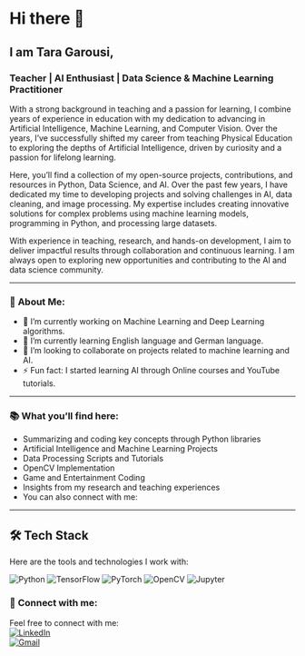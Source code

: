# Hi there 👋
## I am Tara Garousi,

### Teacher | AI Enthusiast | Data Science & Machine Learning Practitioner

With a strong background in teaching and a passion for learning, I combine years of experience in education with my dedication to advancing in Artificial Intelligence, Machine Learning, and Computer Vision. Over the years, I’ve successfully shifted my career from teaching Physical Education to exploring the depths of Artificial Intelligence, driven by curiosity and a passion for lifelong learning.

Here, you’ll find a collection of my open-source projects, contributions, and resources in Python, Data Science, and AI.
Over the past few years, I have dedicated my time to developing projects and solving challenges in AI, data cleaning, and image processing. My expertise includes creating innovative solutions for complex problems using machine learning models, programming in Python, and processing large datasets.

With experience in teaching, research, and hands-on development, I aim to deliver impactful results through collaboration and continuous learning.
I am always open to exploring new opportunities and contributing to the AI and data science community.

---

### 🚀 **About Me:**
- 🧠 I’m currently working on Machine Learning and Deep Learning algorithms.
- 🌱 I’m currently learning English language and German language.
- 🤝 I’m looking to collaborate on projects related to machine learning and AI.
- ⚡ Fun fact: I started learning AI through Online courses and YouTube tutorials.

---

### 📚 **What you’ll find here:**
- Summarizing and coding key concepts through Python libraries
- Artificial Intelligence and Machine Learning Projects
- Data Processing Scripts and Tutorials
- OpenCV Implementation
- Game and Entertainment Coding
- Insights from my research and teaching experiences
- You can also connect with me:

---
## 🛠 Tech Stack

Here are the tools and technologies I work with:


 ![Python](https://img.shields.io/badge/-Python-3776AB?logo=python&logoColor=white) 
 ![TensorFlow](https://img.shields.io/badge/-TensorFlow-FF6F00?logo=tensorflow&logoColor=white) ![PyTorch](https://img.shields.io/badge/-PyTorch-EE4C2C?logo=pytorch&logoColor=white)
 ![OpenCV](https://img.shields.io/badge/-OpenCV-5C3EE8?logo=opencv&logoColor=white) ![Jupyter](https://img.shields.io/badge/-Jupyter-F37626?logo=jupyter&logoColor=white)

 




### 🌟 **Connect with me:**
Feel free to connect with me:  
[![LinkedIn](https://img.shields.io/badge/-LinkedIn-0A66C2?logo=linkedin&logoColor=white)](https://linkedin.com)  
[![Gmail](https://img.shields.io/badge/-Gmail-D14836?logo=gmail&logoColor=white)](mailto:your.email@gmail.com)
